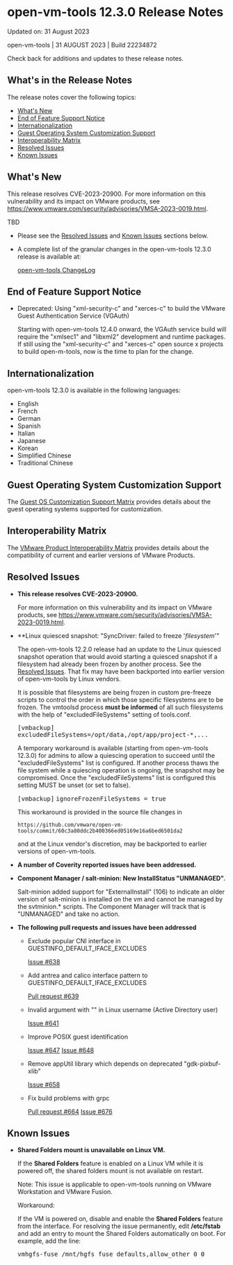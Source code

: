 #                      open-vm-tools 12.3.0 Release Notes

Updated on: 31 August 2023

open-vm-tools | 31 AUGUST 2023 | Build 22234872

Check back for additions and updates to these release notes.

## What's in the Release Notes

The release notes cover the following topics:

* [What's New](#whatsnew) 
* [End of Feature Support Notice](#endsupport)
* [Internationalization](#i18n) 
* [Guest Operating System Customization Support](#guestop) 
* [Interoperability Matrix](#interop) 
* [Resolved Issues](#resolvedissues) 
* [Known Issues](#knownissues)

## <a id="whatsnew" name="whatsnew"></a>What's New

This release resolves CVE-2023-20900. For more information on this vulnerability and its impact on VMware products, see https://www.vmware.com/security/advisories/VMSA-2023-0019.html.

TBD

*   Please see the [Resolved Issues](#resolvedissues) and [Known Issues](#knownissues) sections below.

*   A complete list of the granular changes in the open-vm-tools 12.3.0 release is available at:

    [open-vm-tools ChangeLog](https://github.com/vmware/open-vm-tools/blob/stable-12.3.0/open-vm-tools/ChangeLog)

## <a id="endsupport" name="endsupport"></a>End of Feature Support Notice

*   Deprecated: Using "xml-security-c" and "xerces-c" to build the VMware Guest Authentication Service (VGAuth)

    Starting with open-vm-tools 12.4.0 onward, the VGAuth service build will require the "xmlsec1" and "libxml2" development and runtime packages.  If still using the "xml-security-c" and "xerces-c" open source x projects to build open-m-tools, now is the time to plan for the change.

## <a id="i18n" name="i18n"></a>Internationalization

open-vm-tools 12.3.0 is available in the following languages:

* English
* French
* German
* Spanish
* Italian
* Japanese
* Korean
* Simplified Chinese
* Traditional Chinese

## <a id="guestop" name="guestop"></a>Guest Operating System Customization Support

The [Guest OS Customization Support Matrix](http://partnerweb.vmware.com/programs/guestOS/guest-os-customization-matrix.pdf) provides details about the guest operating systems supported for customization.

## <a id="interop" name="interop"></a>Interoperability Matrix

The [VMware Product Interoperability Matrix](http://partnerweb.vmware.com/comp_guide2/sim/interop_matrix.php) provides details about the compatibility of current and earlier versions of VMware Products. 

## <a id="resolvedissues" name ="resolvedissues"></a> Resolved Issues

*   **This release resolves CVE-2023-20900.**

    For more information on this vulnerability and its impact on VMware products, see https://www.vmware.com/security/advisories/VMSA-2023-0019.html.

*   **Linux quiesced snapshot: "SyncDriver: failed to freeze '_filesystem_'"

    The open-vm-tools 12.2.0 release had an update to the Linux quiesced snapshot operation that would avoid starting a quiesced snapshot if a filesystem had already been frozen by another process.  See the [Resolved Issues](https://github.com/vmware/open-vm-tools/blob/stable-12.2.0/ReleaseNotes.md#-resolved-issues).   That fix may have been backported into earlier version of open-vm-tools by Linux vendors.  

    It is possible that filesystems are being frozen in custom pre-freeze scripts to control the order in which those specific filesystems are to be frozen.  The vmtoolsd process **must be informed** of all such filesystems with the help of "excludedFileSystems" setting of tools.conf.

    <tt>[vmbackup]</tt>
    <tt>  </tt>
    <tt>excludedFileSystems=/opt/data,/opt/app/project-*,...</tt>

    A temporary workaround is available (starting from open-vm-tools 12.3.0) for admins to allow a quiescing operation to succeed until the "excludedFileSystems" list is configured.  If another process thaws the file system while a quiescing operation is ongoing, the snapshot may be compromised.  Once the "excludedFileSystems" list is configured this setting MUST be unset (or set to false).

    <tt>[vmbackup]</tt>
    <tt>  </tt>
    <tt>ignoreFrozenFileSystems = true</tt>

    This workaround is provided in the source file changes in 

        https://github.com/vmware/open-vm-tools/commit/60c3a80ddc2b400366ed05169e16a6bed6501da2

    and at the Linux vendor's discretion, may be backported to earlier versions of open-vm-tools.

*   **A number of Coverity reported issues have been addressed.**

*   **Component Manager / salt-minion: New InstallStatus "UNMANAGED".**

    Salt-minion added support for "ExternalInstall" (106) to indicate an older version of salt-minion is installed on the vm and cannot be managed by the svtminion.* scripts.  The Component Manager will track that is "UNMANAGED" and take no action.

*   **The following pull requests and issues have been addressed**

    * Exclude popular CNI interface in GUESTINFO_DEFAULT_IFACE_EXCLUDES

      [Issue #638](https://github.com/vmware/open-vm-tools/issues/638)

    * Add antrea and calico interface pattern to GUESTINFO_DEFAULT_IFACE_EXCLUDES

      [Pull request #639](https://github.com/vmware/open-vm-tools/pull/639)

    * Invalid argument with "\" in Linux username (Active Directory user)

      [Issue #641](https://github.com/vmware/open-vm-tools/issues/641)

    * Improve POSIX guest identification

      [Issue #647](https://github.com/vmware/open-vm-tools/issues/647)
      [Issue #648](https://github.com/vmware/open-vm-tools/issues/648)

    * Remove appUtil library which depends on deprecated "gdk-pixbuf-xlib"

      [Issue #658](https://github.com/vmware/open-vm-tools/issues/658)

    * Fix build problems with grpc

      [Pull request #664](https://github.com/vmware/open-vm-tools/pull/664)
      [Issue #676](https://github.com/vmware/open-vm-tools/issues/676)

## <a id="knownissues" name="knownissues"></a>Known Issues


*   **Shared Folders mount is unavailable on Linux VM.**

    If the **Shared Folders** feature is enabled on a Linux VM while it is powered off, the shared folders mount is not available on restart.

    Note: This issue is applicable to open-vm-tools running on VMware Workstation and VMware Fusion.

    Workaround:

    If the VM is powered on, disable and enable the **Shared Folders** feature from the interface. For resolving the issue permanently, edit **/etc/fstab** and add an entry to mount the Shared Folders automatically on boot.  For example, add the line:

    <tt>vmhgfs-fuse   /mnt/hgfs    fuse    defaults,allow_other    0    0</tt>

